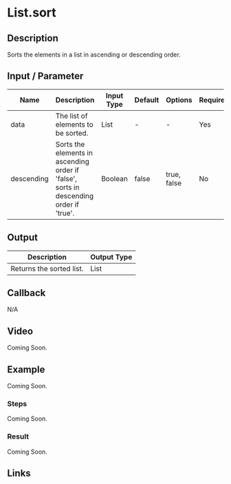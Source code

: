 # List.sort

## Description

Sorts the elements in a list in ascending or descending order.

## Input / Parameter

| Name | Description | Input Type | Default | Options | Required |
| ------ | ------ | ------ | ------ | ------ | ------ |
| data | The list of elements to be sorted. | List | - | - | Yes |
| descending | Sorts the elements in ascending order if 'false', sorts in descending order if 'true'. | Boolean | false | true, false | No |

## Output

| Description | Output Type |
| ------ | ------ |
| Returns the sorted list. | List |

## Callback

N/A

## Video

Coming Soon.

## Example

Coming Soon.

### Steps

Coming Soon.

### Result

Coming Soon.

## Links